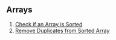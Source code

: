 ## Arrays

1. [Check if an Array is Sorted](CheckIsArraySorted.java)
2. [Remove Duplicates from Sorted Array](RemoveDuplicates.java)